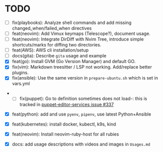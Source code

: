 # TODO

- [ ] fix(playbooks): Analyze shell commands and add missing changed_when/failed_when directives 
- [ ] feat(neovim): Add Vimux keymaps (Telescope?), document usage.
- [ ] feat(neovim): Integrate DirDiff with Nvim Tree, introduce simple shortcuts/marks for diffing two directories.
- [ ] feat(AWS): AWS cli installation/setup
- [ ] docs(gita): Describe `gita` usage and example
- [x] feat(go): Install GVM (Go Version Manager) and default GO.
- [x] fix(vim): Markdown treesitter / LSP not working. Add/replace better plugins.
- [x] fix(ansible): Use the same version in `prepare-ubuntu.sh` which is set in vars.yml
- -[ ] fix(puppet): Go to definition sometimes does not load-: this is tracked in [puppet-editor-services issue #337](https://github.com/puppetlabs/puppet-editor-services/issues/337)
- [x] feat(python): add and use `pyenv`, `pipenv`, use latest Python+Ansible
- [x] feat(kubernetes): install docker, kubectl, k9s, kind
- [x] feat(neovim): Install neovim-ruby-host for all rubies
- [x] docs: add usage descriptions with videos and images in `Usages.md`


